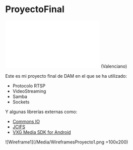 # ProyectoFinal

![Memoria](/Media/MemoriaProyecto.pdf) (Valenciano)

Este es mi proyecto final de DAM en el que se ha utilizado:

- Protocolo RTSP
- VideoStreaming
- Samba
- Sockets

Y algunas librerías externas como:

- [Commons IO](https://commons.apache.org/proper/commons-io/)
- [JCIFS](https://jcifs.samba.org)
- [VXG Media SDK for Android](https://github.com/VideoExpertsGroup/VXG.Media.SDK.Android)

![Wireframe1](/Media/WireframesProyecto1.png =100x200)
